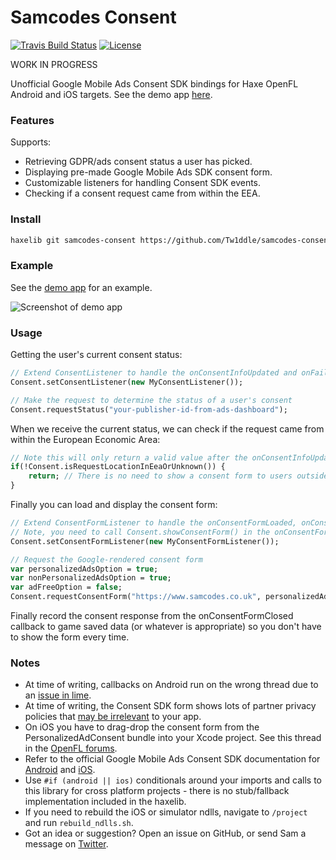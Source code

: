 # Samcodes Consent

[![Travis Build Status](https://img.shields.io/travis/Tw1ddle/samcodes-consent.svg?style=flat-square)](https://travis-ci.org/Tw1ddle/samcodes-consent)
[![License](http://img.shields.io/:license-mit-blue.svg?style=flat-square)](https://github.com/Tw1ddle/samcodes-consent/blob/master/LICENSE)

WORK IN PROGRESS

Unofficial Google Mobile Ads Consent SDK bindings for Haxe OpenFL Android and iOS targets. See the demo app [here](https://github.com/Tw1ddle/samcodes-consent-demo).

### Features

Supports:
 * Retrieving GDPR/ads consent status a user has picked.
 * Displaying pre-made Google Mobile Ads SDK consent form.
 * Customizable listeners for handling Consent SDK events.
 * Checking if a consent request came from within the EEA.

### Install

```bash
haxelib git samcodes-consent https://github.com/Tw1ddle/samcodes-consent
```

### Example

See the [demo app](https://github.com/Tw1ddle/samcodes-consent-demo) for an example.

![Screenshot of demo app](https://github.com/Tw1ddle/samcodes-consent-demo/blob/master/screenshots/consent-popup.png?raw=true "Demo app with consent popup")

### Usage

Getting the user's current consent status:

```haxe
// Extend ConsentListener to handle the onConsentInfoUpdated and onFailedToUpdateConsentInfo callbacks
Consent.setConsentListener(new MyConsentListener());

// Make the request to determine the status of a user's consent
Consent.requestStatus("your-publisher-id-from-ads-dashboard");
```

When we receive the current status, we can check if the request came from within the European Economic Area:

```haxe
// Note this will only return a valid value after the onConsentInfoUpdated callback triggers
if(!Consent.isRequestLocationInEeaOrUnknown()) {
    return; // There is no need to show a consent form to users outside EEA, and the SDK might not let you anyway
}
```

Finally you can load and display the consent form:

```haxe
// Extend ConsentFormListener to handle the onConsentFormLoaded, onConsentFormOpened, onConsentFormClosed and onConsentFormError callbacks
// Note, you need to call Consent.showConsentForm() in the onConsentFormLoaded callback to actually show the form once it loads.
Consent.setConsentFormListener(new MyConsentFormListener());

// Request the Google-rendered consent form
var personalizedAdsOption = true;
var nonPersonalizedAdsOption = true;
var adFreeOption = false;
Consent.requestConsentForm("https://www.samcodes.co.uk", personalizedAdsOption, nonPersonalizedAdsOption, adFreeOption);
```

Finally record the consent response from the onConsentFormClosed callback to game saved data (or whatever is appropriate) so you don't have to show the form every time.

### Notes
 * At time of writing, callbacks on Android run on the wrong thread due to an [issue in lime](https://github.com/openfl/lime/issues/983).
 * At time of writing, the Consent SDK form shows lots of partner privacy policies that [may be irrelevant](https://github.com/googleads/googleads-consent-sdk-android/issues/81) to your app.
 * On iOS you have to drag-drop the consent form from the PersonalizedAdConsent bundle into your Xcode project. See this thread in the [OpenFL forums](https://community.openfl.org/t/how-to-include-a-bundle-file-in-the-resources-folder-when-doing-a-extension-ios/916).
 * Refer to the official Google Mobile Ads Consent SDK documentation for [Android](https://github.com/googleads/googleads-consent-sdk-android) and [iOS](https://developers.google.com/admob/ios/quick-start).
 * Use ```#if (android || ios)``` conditionals around your imports and calls to this library for cross platform projects - there is no stub/fallback implementation included in the haxelib.
 * If you need to rebuild the iOS or simulator ndlls, navigate to ```/project``` and run ```rebuild_ndlls.sh```.
 * Got an idea or suggestion? Open an issue on GitHub, or send Sam a message on [Twitter](https://twitter.com/Sam_Twidale).